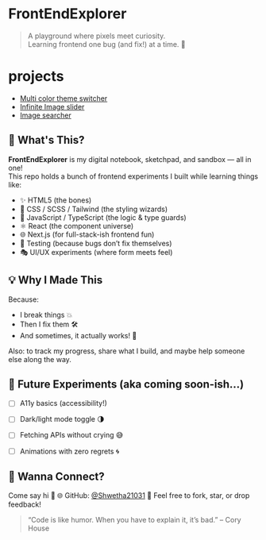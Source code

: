 

# FrontEndExplorer

> A playground where pixels meet curiosity.  
> Learning frontend one bug (and fix!) at a time. 🎯

# projects
 - [Multi color theme switcher](./theme-switcher-js/Readme.md)
 - [Infinite Image slider](./Image-slider-js-anime/Readme.md)
 - [Image searcher](./Image-search-app/readme.md)


## 🚀 What's This?

**FrontEndExplorer** is my digital notebook, sketchpad, and sandbox — all in one!  
This repo holds a bunch of frontend experiments I built while learning things like:

- ✨ HTML5 (the bones)
- 🎨 CSS / SCSS / Tailwind (the styling wizards)
- 🧠 JavaScript / TypeScript (the logic & type guards)
- ⚛️ React (the component universe)
- 🌐 Next.js (for full-stack-ish frontend fun)
- 🧪 Testing (because bugs don’t fix themselves)
- 🎭 UI/UX experiments (where form meets feel)

## 💡 Why I Made This

Because:

* I break things 💥
* Then I fix them 🛠️
* And sometimes, it actually works! 🎉

Also: to track my progress, share what I build, and maybe help someone else along the way.


## 🔮 Future Experiments (aka coming soon-ish...)

* [ ] A11y basics (accessibility!)
* [ ] Dark/light mode toggle 🌗
* [ ] Fetching APIs without crying 😅
* [ ] Animations with zero regrets 🌀


## 🎉 Wanna Connect?

Come say hi 👋
🌐 GitHub: [@Shwetha21031](https://github.com/Shwetha21031)
💬 Feel free to fork, star, or drop feedback!


> “Code is like humor. When you have to explain it, it’s bad.” – Cory House
